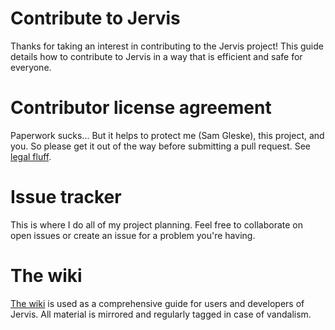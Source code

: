 # Contribute to Jervis

Thanks for taking an interest in contributing to the Jervis project!  This guide
details how to contribute to Jervis in a way that is efficient and safe for
everyone.

# Contributor license agreement

Paperwork sucks...  But it helps to protect me (Sam Gleske), this project, and
you.  So please get it out of the way before submitting a pull request.  See
[legal fluff](legal/README.md).

# Issue tracker

This is where I do all of my project planning.  Feel free to collaborate on open
issues or create an issue for a problem you're having.

# The wiki

[The wiki][wiki] is used as a comprehensive guide for users and developers of
Jervis.  All material is mirrored and regularly tagged in case of vandalism.

[wiki]: https://github.com/samrocketman/jervis/wiki
